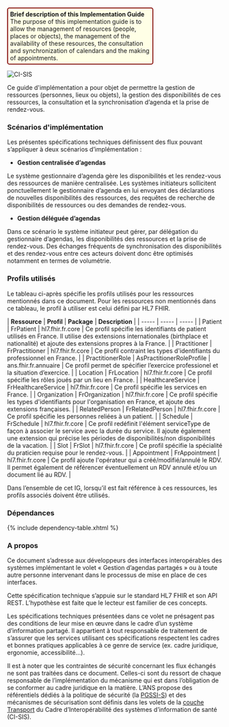 <p style="padding: 5px; border-radius: 5px; border: 2px solid maroon; background: #ffffe6; width: 65%">
<b>Brief description of this Implementation Guide</b><br>
The purpose of this implementation guide is to allow the management of resources (people, places or objects), the management of the availability of these resources, the consultation and synchronization of calendars and the making of appointments.
</p>

<div class="figure" style="width:65%;">
    <img src="ci-sis-logo.png" alt="CI-SIS" title="Logo du CI-SIS">
</div>

Ce guide d'implémentation a pour objet de permettre la gestion de ressources (personnes, lieux ou objets), la gestion des disponibilités de ces ressources, la consultation et la synchronisation d’agenda et la prise de rendez-vous.

### Scénarios d'implémentation

Les présentes spécifications techniques définissent des flux pouvant s’appliquer à deux scénarios d’implémentation :

* **Gestion centralisée d’agendas**

Le système gestionnaire d’agenda gère les disponibilités et les rendez-vous des ressources de manière centralisée. Les systèmes initiateurs sollicitent ponctuellement le gestionnaire d’agenda en lui envoyant des déclarations de nouvelles disponibilités des ressources, des requêtes de recherche de disponibilités de ressources ou des demandes de rendez-vous.

* **Gestion déléguée d’agendas**

Dans ce scénario le système initiateur peut gérer, par délégation du gestionnaire d’agendas, les disponibilités des ressources et la prise de rendez-vous. Des échanges fréquents de synchronisation des disponibilités et des rendez-vous entre ces acteurs doivent donc être optimisés notamment en termes de volumétrie.

### Profils utilisés

Le tableau ci-après spécifie les profils utilisés pour les ressources mentionnés dans ce document. Pour les ressources non mentionnés dans ce tableau, le profil à utiliser est celui défini par HL7 FHIR.

| **Ressource** | **Profil** | **Package** | **Description** |
| ----- | ----- | ----- |
| Patient | FrPatient | hl7.fhir.fr.core | Ce profil spécifie les identifiants de patient utilisés en France. Il utilise des extensions internationales (birthplace et nationalité) et ajoute des extensions propres à la France. |
| Practitioner | FrPractitioner | hl7.fhir.fr.core | Ce profil contraint les types d'identifiants du professionnel en France. |
| PractitionerRole | AsPractitionerRoleProfile | ans.fhir.fr.annuaire | Ce profil permet de spécifier l’exercice professionel et la situation d’exercice. |
| Location | FrLocation | hl7.fhir.fr.core | Ce profil spécifie les rôles joués par un lieu en France. |
| HealthcareService | FrHealthcareService | hl7.fhir.fr.core | Ce profil spécifie les services en France. |
| Organization | FrOrganization | hl7.fhir.fr.core | Ce profil spécifie les types d'identifiants pour l'organisation en France, et ajoute des extensions françaises. |
| RelatedPerson | FrRelatedPerson | hl7.fhir.fr.core | Ce profil spécifie les personnes reliées à un patient. |
| Schedule | FrSchedule | hl7.fhir.fr.core | Ce profil redéfinit l'élément serviceType de façon à associer le service avec la durée du service. Il ajoute également une extension qui précise les périodes de disponibilités/non disponibilités de la vacation. |
| Slot | FrSlot | hl7.fhir.fr.core | Ce profil spécifie la spécialité du praticien requise pour le rendez-vous. |
| Appointment | FrAppointment | hl7.fhir.fr.core | Ce profil ajoute l'opérateur qui a créé/modifié/annulé le RDV. Il permet également de référencer éventuellement un RDV annulé et/ou un document lié au RDV. |

Dans l’ensemble de cet IG, lorsqu’il est fait référence à ces ressources, les profils associés doivent être utilisés.

### Dépendances

{% include dependency-table.xhtml %}

### A propos

Ce document s’adresse aux développeurs des interfaces interopérables des systèmes implémentant le volet « Gestion d’agendas partagés » ou à toute autre personne intervenant dans le processus de mise en place de ces interfaces.

Cette spécification technique s’appuie sur le standard HL7 FHIR et son API REST. L’hypothèse est faite que le lecteur est familier de ces concepts.

Les spécifications techniques présentées dans ce volet ne présagent pas des conditions de leur mise en œuvre dans le cadre d’un système d’information partagé. Il appartient à tout responsable de traitement de s’assurer que les services utilisant ces spécifications respectent les cadres et bonnes pratiques applicables à ce genre de service (ex. cadre juridique, ergonomie, accessibilité…).

Il est à noter que les contraintes de sécurité concernant les flux échangés ne sont pas traitées dans ce document. Celles-ci sont du ressort de chaque responsable de l’implémentation du mécanisme qui est dans l’obligation de se conformer au cadre juridique en la matière. L’ANS propose des référentiels dédiés à la politique de sécurité (la
[PGSSI-S](http://esante.gouv.fr/services/politique-generale-de-securite-des-systemes-d-information-de-sante-pgssi-s/en-savoir-plus-0)) et des mécanismes de sécurisation sont définis dans les volets de la [couche Transport](http://esante.gouv.fr/services/referentiels/ci-sis/espace-publication/couche-transport) du Cadre d’Interopérabilité des systèmes d’information de santé (CI-SIS).

